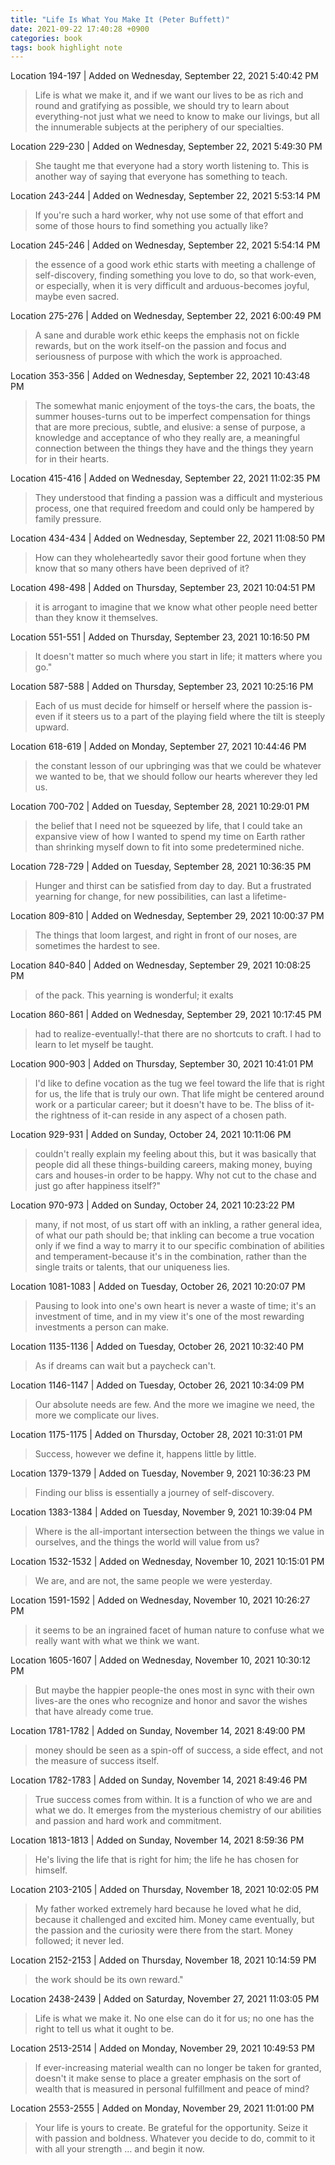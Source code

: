 ```yaml
---
title: "Life Is What You Make It (Peter Buffett)"
date: 2021-09-22 17:40:28 +0900
categories: book
tags: book highlight note
---
```


Location 194-197 | Added on Wednesday, September 22, 2021 5:40:42 PM

> Life is what we make it, and if we want our lives to be as rich and round and gratifying as possible, we should try to learn about everything-not just what we need to know to make our livings, but all the innumerable subjects at the periphery of our specialties.

Location 229-230 | Added on Wednesday, September 22, 2021 5:49:30 PM

> She taught me that everyone had a story worth listening to. This is another way of saying that everyone has something to teach.

Location 243-244 | Added on Wednesday, September 22, 2021 5:53:14 PM

> If you're such a hard worker, why not use some of that effort and some of those hours to find something you actually like?

Location 245-246 | Added on Wednesday, September 22, 2021 5:54:14 PM

> the essence of a good work ethic starts with meeting a challenge of self-discovery, finding something you love to do, so that work-even, or especially, when it is very difficult and arduous-becomes joyful, maybe even sacred.

Location 275-276 | Added on Wednesday, September 22, 2021 6:00:49 PM

> A sane and durable work ethic keeps the emphasis not on fickle rewards, but on the work itself-on the passion and focus and seriousness of purpose with which the work is approached.

Location 353-356 | Added on Wednesday, September 22, 2021 10:43:48 PM

> The somewhat manic enjoyment of the toys-the cars, the boats, the summer houses-turns out to be imperfect compensation for things that are more precious, subtle, and elusive: a sense of purpose, a knowledge and acceptance of who they really are, a meaningful connection between the things they have and the things they yearn for in their hearts.

Location 415-416 | Added on Wednesday, September 22, 2021 11:02:35 PM

> They understood that finding a passion was a difficult and mysterious process, one that required freedom and could only be hampered by family pressure.

Location 434-434 | Added on Wednesday, September 22, 2021 11:08:50 PM

> How can they wholeheartedly savor their good fortune when they know that so many others have been deprived of it?

Location 498-498 | Added on Thursday, September 23, 2021 10:04:51 PM

> it is arrogant to imagine that we know what other people need better than they know it themselves.

Location 551-551 | Added on Thursday, September 23, 2021 10:16:50 PM

> It doesn't matter so much where you start in life; it matters where you go."

Location 587-588 | Added on Thursday, September 23, 2021 10:25:16 PM

> Each of us must decide for himself or herself where the passion is-even if it steers us to a part of the playing field where the tilt is steeply upward.

Location 618-619 | Added on Monday, September 27, 2021 10:44:46 PM

> the constant lesson of our upbringing was that we could be whatever we wanted to be, that we should follow our hearts wherever they led us.

Location 700-702 | Added on Tuesday, September 28, 2021 10:29:01 PM

> the belief that I need not be squeezed by life, that I could take an expansive view of how I wanted to spend my time on Earth rather than shrinking myself down to fit into some predetermined niche.

Location 728-729 | Added on Tuesday, September 28, 2021 10:36:35 PM

> Hunger and thirst can be satisfied from day to day. But a frustrated yearning for change, for new possibilities, can last a lifetime-

Location 809-810 | Added on Wednesday, September 29, 2021 10:00:37 PM

> The things that loom largest, and right in front of our noses, are sometimes the hardest to see.

Location 840-840 | Added on Wednesday, September 29, 2021 10:08:25 PM

> of the pack. This yearning is wonderful; it exalts

Location 860-861 | Added on Wednesday, September 29, 2021 10:17:45 PM

> had to realize-eventually!-that there are no shortcuts to craft. I had to learn to let myself be taught.

Location 900-903 | Added on Thursday, September 30, 2021 10:41:01 PM

> I'd like to define vocation as the tug we feel toward the life that is right for us, the life that is truly our own. That life might be centered around work or a particular career; but it doesn't have to be. The bliss of it-the rightness of it-can reside in any aspect of a chosen path.

Location 929-931 | Added on Sunday, October 24, 2021 10:11:06 PM

> couldn't really explain my feeling about this, but it was basically that people did all these things-building careers, making money, buying cars and houses-in order to be happy. Why not cut to the chase and just go after happiness itself?"

Location 970-973 | Added on Sunday, October 24, 2021 10:23:22 PM

> many, if not most, of us start off with an inkling, a rather general idea, of what our path should be; that inkling can become a true vocation only if we find a way to marry it to our specific combination of abilities and temperament-because it's in the combination, rather than the single traits or talents, that our uniqueness lies.

Location 1081-1083 | Added on Tuesday, October 26, 2021 10:20:07 PM

> Pausing to look into one's own heart is never a waste of time; it's an investment of time, and in my view it's one of the most rewarding investments a person can make.

Location 1135-1136 | Added on Tuesday, October 26, 2021 10:32:40 PM

> As if dreams can wait but a paycheck can't.

Location 1146-1147 | Added on Tuesday, October 26, 2021 10:34:09 PM

> Our absolute needs are few. And the more we imagine we need, the more we complicate our lives.

Location 1175-1175 | Added on Thursday, October 28, 2021 10:31:01 PM

> Success, however we define it, happens little by little.

Location 1379-1379 | Added on Tuesday, November 9, 2021 10:36:23 PM

> Finding our bliss is essentially a journey of self-discovery.

Location 1383-1384 | Added on Tuesday, November 9, 2021 10:39:04 PM

> Where is the all-important intersection between the things we value in ourselves, and the things the world will value from us?

Location 1532-1532 | Added on Wednesday, November 10, 2021 10:15:01 PM

> We are, and are not, the same people we were yesterday.

Location 1591-1592 | Added on Wednesday, November 10, 2021 10:26:27 PM

> it seems to be an ingrained facet of human nature to confuse what we really want with what we think we want.

Location 1605-1607 | Added on Wednesday, November 10, 2021 10:30:12 PM

> But maybe the happier people-the ones most in sync with their own lives-are the ones who recognize and honor and savor the wishes that have already come true.

Location 1781-1782 | Added on Sunday, November 14, 2021 8:49:00 PM

> money should be seen as a spin-off of success, a side effect, and not the measure of success itself.

Location 1782-1783 | Added on Sunday, November 14, 2021 8:49:46 PM

> True success comes from within. It is a function of who we are and what we do. It emerges from the mysterious chemistry of our abilities and passion and hard work and commitment.

Location 1813-1813 | Added on Sunday, November 14, 2021 8:59:36 PM

> He's living the life that is right for him; the life he has chosen for himself.

Location 2103-2105 | Added on Thursday, November 18, 2021 10:02:05 PM

> My father worked extremely hard because he loved what he did, because it challenged and excited him. Money came eventually, but the passion and the curiosity were there from the start. Money followed; it never led.

Location 2152-2153 | Added on Thursday, November 18, 2021 10:14:59 PM

> the work should be its own reward."

Location 2438-2439 | Added on Saturday, November 27, 2021 11:03:05 PM

> Life is what we make it. No one else can do it for us; no one has the right to tell us what it ought to be.

Location 2513-2514 | Added on Monday, November 29, 2021 10:49:53 PM

> If ever-increasing material wealth can no longer be taken for granted, doesn't it make sense to place a greater emphasis on the sort of wealth that is measured in personal fulfillment and peace of mind?

Location 2553-2555 | Added on Monday, November 29, 2021 11:01:00 PM

> Your life is yours to create. Be grateful for the opportunity. Seize it with passion and boldness. Whatever you decide to do, commit to it with all your strength … and begin it now.
